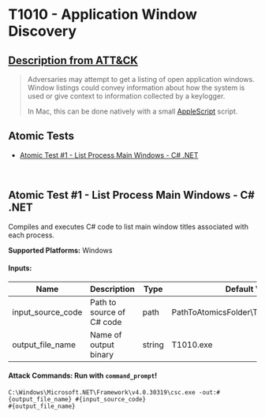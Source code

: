 # T1010 - Application Window Discovery
## [Description from ATT&CK](https://attack.mitre.org/wiki/Technique/T1010)
<blockquote>Adversaries may attempt to get a listing of open application windows. Window listings could convey information about how the system is used or give context to information collected by a keylogger.

In Mac, this can be done natively with a small [AppleScript](https://attack.mitre.org/techniques/T1155) script.</blockquote>

## Atomic Tests

- [Atomic Test #1 - List Process Main Windows - C# .NET](#atomic-test-1---list-process-main-windows---c-net)


<br/>

## Atomic Test #1 - List Process Main Windows - C# .NET
Compiles and executes C# code to list main window titles associated with each process.

**Supported Platforms:** Windows


#### Inputs:
| Name | Description | Type | Default Value | 
|------|-------------|------|---------------|
| input_source_code | Path to source of C# code | path | PathToAtomicsFolder\T1010\src\T1010.cs|
| output_file_name | Name of output binary | string | T1010.exe|


#### Attack Commands: Run with `command_prompt`! 
```
C:\Windows\Microsoft.NET\Framework\v4.0.30319\csc.exe -out:#{output_file_name} #{input_source_code}
#{output_file_name}
```






<br/>
